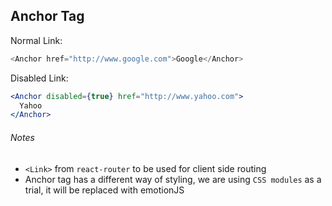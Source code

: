 ## Anchor Tag

Normal Link:

```js
<Anchor href="http://www.google.com">Google</Anchor>
```

Disabled Link:

```jsx
<Anchor disabled={true} href="http://www.yahoo.com">
  Yahoo
</Anchor>
```

###### Notes

* `<Link>` from `react-router` to be used for client side routing
* Anchor tag has a different way of styling, we are using `CSS modules` as a trial, it will be replaced with emotionJS

